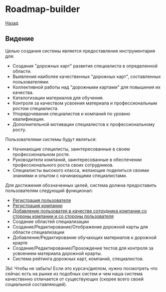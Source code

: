 # Roadmap-builder
[Назад](README.md)
## Видение

Целью создания системы является предоставление инструментария для:
- Создания "дорожных карт" развития специалиста в определенной области.
- Выявления наиболее качественных "дорожных карт", составленных пользователями.
- Коллективной работы над "дорожными картами" для повышения их качества.
- Каталогизации материалов для обучения.
- Контроля за качеством усвоения материала и профессиональным ростом специалиста.
- Упорядочевания специалистов и компаний по уровню квалификации.
- Дополнительной мотивации специалистов к профессиональному росту. 

Пользователями системы будут являться:
- Начинающие специлисты, заинтересованные в своем профессиональном росте.
- Руководители компаний, заинтересованные в обеспечении профессионального роста своих сотрудников.
- Специалисты высокого класса, желающие поделиться своими знаниями и опытом с начинающими специалистами.
 
Для достижения обозначенных целей, система должна предоставить пользователям следующий функционал:
- [Регистрация пользователя](UserRegistration.md)
- [Регистрация компании](CompatyRegistration.md)
- [Добавление пользоватея в качестве сотрудника компании со стороны компании и со стороны пользователя](UserToCompanyLink.md)
- Создание областей специализации
- Создание/Редактирование/Отображение дорожной карты для области специализации 
- Добавление/Редактирование обучающих материалов к дорожной крарте
- Создание/Редактирование/Прохождение тестов для контроля за усвоением материала дорожной крарты.
- Система рейтинга дорожных карт, компаний, специалистов.


ЗЫ: 
Чтобы не забыть! Если это курсач/диплом, нужно посмотреть что сейчас есть на рынке из подобных систем и чем наша система
 качественно отличается от существующих (скорее всего своей социальной составляющей).
